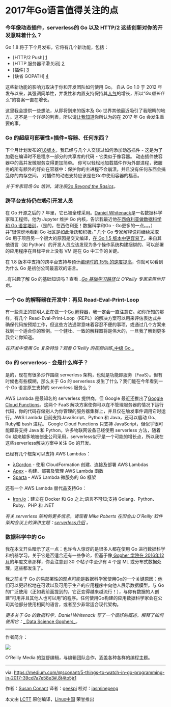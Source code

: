 2017年Go语言值得关注的点
============================================================

### 今年像动态插件，serverless的 Go 以及 HTTP/2 这些创新对你的开发意味着什么？


Go 1.8 将于下个月发布，它将有几个新功能，包括：

* [HTTP/2 Push] [1]
* [HTTP 服务器平滑关闭] [2]
* [插件] [3]
* [缺省 GOPATH] [4]

这些新功能的影响力取决于你和开发团队如何使用 Go。 自从 Go 1.0 于 2012 年发布以来，其强调简单性，并发性和内置支持保持其[人气][9]的增长，所以“_Go擅长什么_”的答案一直在增长。

这里我会提供一些想法，从即将到来的版本及 Go 世界其他最近吸引了我眼睛的地方。这不是一个详尽的列表，所以请[让我知道][10]你所认为的在 2017 年 Go 会发生重要的事。

### Go 的超级可部署性+插件=容器、任何东西？

下个月计划发布的[1.8版本][11]，我已经与几个人交谈过如何添加动态插件 - 这是为了加载在编译时不是程序一部分的共享库的代码 - 它类似于像容器。 动态插件使容器中的高并发微服务变得更加简单。 你可以轻松地加载插件作为外部进程，微服务的所有额外的好处在容器中：保护你的主进程不会崩溃，并且没有任何东西会搞乱你的内存空间。 对插件的动态支持应该是在Go中使用容器的福音。

_关于专家现场 Go 培训，请注册_[_Go Beyond the Basics_][12]_。_

### 跨平台支持仍在吸引开发人员

在 Go 开源之后的 7 年里，它已被全球采用。[Daniel Whitenack][13]是一名数据科学家和工程师，他为 Jupyter 维护 Go 内核，告诉我最近他[在西伯利亚做数据科学和 Go 语言培训][14]，（是的，在西伯利亚！数据科学和Go - Go更多的一点。。。）并“很惊讶地看到 Go 社区是如此活跃和积极。” 几个 Go 专家解释说将继续采取 Go 用于项目另一个很大的原因是交叉编译，[在 Go 1.5 版本中更容易了][15]。来自其他语言（如 Python）的开发人员应该发现为多个操作系统构建捆绑的、可以部署的应用程序在目标平台上没有 VM 是在 Go 中工作的关键。

在 1.8 版本中支持的跨平台支持与预计[编译时的 15％ 的速度提高][16]，你就可以看到为什么 Go 是初创公司最喜欢的语言。

_有兴趣了解 Go 的基础知识吗？查看 _[_Go 基础学习路径_][17]_让 O’Reilly 专家来带你开始。_

### 一个 Go 的解释器在开发中：再见 Read-Eval-Print-Loop

有一些真正的聪明人正在做一个[Go 解释器][18]，我一定会一直注意它。如你所知的那样，有几个 Read-Eval-Print-Loop（REPL）的解决方案可以用来评估表达式并确保代码按预期工作，但这些方法通常意味着容忍不便的事项，或通过几个方案来找到一个适合你的案例。一个健壮、一致的解释器将是伟大的，一旦我了解到更多我会让你知道。

_在开发中使用 Go 复杂特性？观看 O'Reilly 的视频训练_[_中级 Go _][19]

### Go 的 serverless - 会是什么样子？

是的，现在有很多炒作围绕 serverless 架构，也就是功能即服务（FaaS）。但有时候也有些模糊，那么关于 Go 的 serverless 发生了什么？我们能在今年看到一个 Go 语言原生支持的 serverless 服务么？

AWS Lambda 是最知名的 serverless 提供商，但 Google 最近还推出了[Google Cloud Functions][20]。这两个 FaaS 解决方案使你可以在不管理服务器的情况下运行代码，你的代码存储别人为你管理的服务器集群上，并且仅在触发事件调用它时运行。AWS Lambda 目前支持JavaScript、Python 和 Java，还可以启动 Go、Ruby和 bash 进程。 Google Cloud Functions 只支持 JavaScript，但似乎很可能即将支持 Java 和 Python。许多物联网设备已经使用 serverless 方法，随着 Go 越来越多地被创业公司采用，serverless似乎是一个可能的增长点，所以我在这些serverless解决方案中关注 Go 的开发。

已经有几个框架可以支持 AWS Lambdas：

* [λGordon][5] - 使用 CloudFormation 创建、连接及部署 AWS Lambdas
* [Apex][6] - 构建、部署及管理 AWS Lambda 函数
* [Sparta][7] - AWS Lambda 微服务的 Go 框架

还有一个 AWS Lambda 替代品支持Go：

* [Iron.io][8]：建立在 Docker 和 Go 之上;语言不可知;支持 Golang、Python、Ruby、PHP 和 .NET

_有关 serverless 架构的更多信息，请观看 Mike Roberts 在旧金山 O'Reilly 软件架构会议上的演讲主题：_[_serverless介绍_][22] _。_

### 数据科学中的 Go

我在本文开头暗示了这一点：也许令人惊讶的是很多人都在使用 Go 进行数据科学和机器学习。关于它是否适合还有一些争论，但基于像[ Gopher 学院在 2016年12月][23]的年度文章那样，你会注意到 30 个帖子中至少有 4 个是 ML 或分布式数据处理，这些都发生了。

我之前关于 Go 的易部署性的观点可能是数据科学家使用Go的一个关键原因：他们可以更轻松地在可读以及可用于生产的应用程序中向他人展示数据模型。与 Go 的广泛使用（正如我前面提到的，它正变得越来越流行！），与你有数据的人创建“可用并且其他人也可以用”的程序。任何使用Go构建的应用数据科学家会在公司其他部分使用相同的语言，或者至少非常适合现代架构。

_更多关于 Go 的数据科学，Daniel Whitenack 写了一个很好的概述，解释了如何使用它：_[_ Data Science Gophers_][24]_。_

--------------------------------------------------------------------------------

作者简介：

![](https://cdn-images-1.medium.com/fit/c/60/60/1*MFGykrfk6_HjkJzePBtaMw.png)

O'Reilly Media 的监督编辑，与编辑团队合作，涵盖各种各样的编程主题。

--------------------------------------------------------------------------------

via: https://medium.com/@sconant/5-things-to-watch-in-go-programming-in-2017-39cd7a7e58e3#.8t4to5jr1

作者：[Susan Conant][a]
译者：[geekpi](https://github.com/geekpi)
校对：[jasminepeng](https://github.com/jasminepeng)

本文由 [LCTT](https://github.com/LCTT/TranslateProject) 原创编译，[Linux中国](https://linux.cn/) 荣誉推出

[a]:https://medium.com/@sconant?source=footer_card
[1]:https://beta.golang.org/doc/go1.8#h2push
[2]:https://beta.golang.org/doc/go1.8#http_shutdown
[3]:https://beta.golang.org/doc/go1.8#plugin
[4]:https://beta.golang.org/doc/go1.8#gopath
[5]:https://github.com/jorgebastida/gordon
[6]:https://github.com/apex/apex
[7]:http://gosparta.io/
[8]:https://www.iron.io/
[9]:https://github.com/golang/go/wiki/GoUsers
[10]:https://twitter.com/SuConant
[11]:https://beta.golang.org/doc/go1.8
[12]:https://www.safaribooksonline.com/live-training/courses/go-beyond-the-basics/0636920065357/
[13]:https://www.oreilly.com/people/1ea0c-daniel-whitenack
[14]:https://devfest.gdg.org.ru/en/
[15]:https://medium.com/@rakyll/go-1-5-cross-compilation-488092ba44ec#.7s7sxmc4h
[16]:https://beta.golang.org/doc/go1.8#compiler
[17]:http://shop.oreilly.com/category/learning-path/go-fundamentals.do
[18]:https://github.com/go-interpreter
[19]:http://shop.oreilly.com/product/0636920047513.do
[20]:https://cloud.google.com/functions/docs/
[21]:https://github.com/SerifAndSemaphore/go-serverless-list
[22]:https://www.safaribooksonline.com/library/view/oreilly-software-architecture/9781491976142/video288473.html?utm_source=oreilly&utm_medium=newsite&utm_campaign=5-things-to-watch-in-go-programming-body-text-cta
[23]:https://blog.gopheracademy.com/series/advent-2016/
[24]:https://www.oreilly.com/ideas/data-science-gophers
